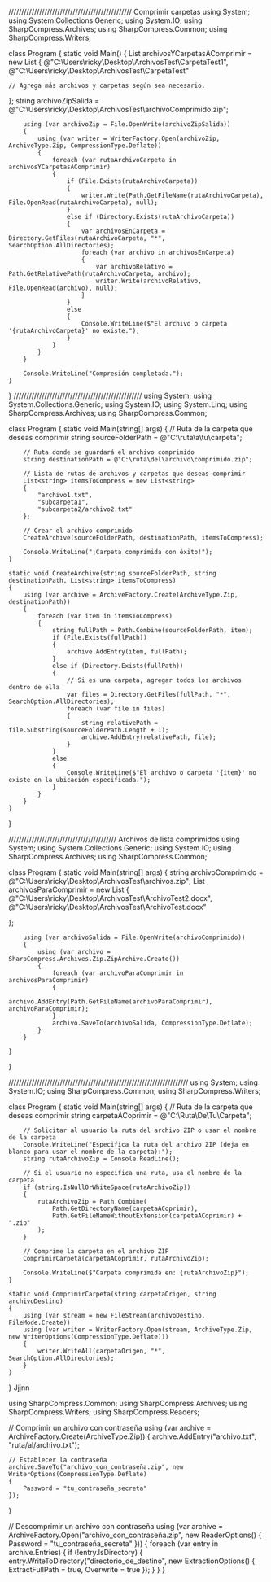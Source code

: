 ////////////////////////////////////////////////
Comprimir carpetas 
using System;
using System.Collections.Generic;
using System.IO;
using SharpCompress.Archives;
using SharpCompress.Common;
using SharpCompress.Writers;

class Program
{
    static void Main()
    {
        List<string> archivosYCarpetasAComprimir = new List<string>
{
    @"C:\Users\ricky\Desktop\ArchivosTest\CarpetaTest1",
    @"C:\Users\ricky\Desktop\ArchivosTest\CarpetaTest"
    
    // Agrega más archivos y carpetas según sea necesario.
};
string archivoZipSalida = @"C:\Users\ricky\Desktop\ArchivosTest\archivoComprimido.zip";

        using (var archivoZip = File.OpenWrite(archivoZipSalida))
        {
            using (var writer = WriterFactory.Open(archivoZip, ArchiveType.Zip, CompressionType.Deflate))
            {
                foreach (var rutaArchivoCarpeta in archivosYCarpetasAComprimir)
                {
                    if (File.Exists(rutaArchivoCarpeta))
                    {
                        writer.Write(Path.GetFileName(rutaArchivoCarpeta), File.OpenRead(rutaArchivoCarpeta), null);
                    }
                    else if (Directory.Exists(rutaArchivoCarpeta))
                    {
                        var archivosEnCarpeta = Directory.GetFiles(rutaArchivoCarpeta, "*", SearchOption.AllDirectories);
                        foreach (var archivo in archivosEnCarpeta)
                        {
                            var archivoRelativo = Path.GetRelativePath(rutaArchivoCarpeta, archivo);
                            writer.Write(archivoRelativo, File.OpenRead(archivo), null);
                        }
                    }
                    else
                    {
                        Console.WriteLine($"El archivo o carpeta '{rutaArchivoCarpeta}' no existe.");
                    }
                }
            }
        }

        Console.WriteLine("Compresión completada.");
    }
}
//////////////////////////////////////////////////
using System;
using System.Collections.Generic;
using System.IO;
using System.Linq;
using SharpCompress.Archives;
using SharpCompress.Common;

class Program
{
    static void Main(string[] args)
    {
        // Ruta de la carpeta que deseas comprimir
        string sourceFolderPath = @"C:\ruta\a\tu\carpeta";

        // Ruta donde se guardará el archivo comprimido
        string destinationPath = @"C:\ruta\del\archivo\comprimido.zip";

        // Lista de rutas de archivos y carpetas que deseas comprimir
        List<string> itemsToCompress = new List<string>
        {
            "archivo1.txt",
            "subcarpeta1",
            "subcarpeta2/archivo2.txt"
        };

        // Crear el archivo comprimido
        CreateArchive(sourceFolderPath, destinationPath, itemsToCompress);

        Console.WriteLine("¡Carpeta comprimida con éxito!");
    }

    static void CreateArchive(string sourceFolderPath, string destinationPath, List<string> itemsToCompress)
    {
        using (var archive = ArchiveFactory.Create(ArchiveType.Zip, destinationPath))
        {
            foreach (var item in itemsToCompress)
            {
                string fullPath = Path.Combine(sourceFolderPath, item);
                if (File.Exists(fullPath))
                {
                    archive.AddEntry(item, fullPath);
                }
                else if (Directory.Exists(fullPath))
                {
                    // Si es una carpeta, agregar todos los archivos dentro de ella
                    var files = Directory.GetFiles(fullPath, "*", SearchOption.AllDirectories);
                    foreach (var file in files)
                    {
                        string relativePath = file.Substring(sourceFolderPath.Length + 1);
                        archive.AddEntry(relativePath, file);
                    }
                }
                else
                {
                    Console.WriteLine($"El archivo o carpeta '{item}' no existe en la ubicación especificada.");
                }
            }
        }
    }
}

//////////////////////////////////////////
Archivos de lista comprimidos
using System;
using System.Collections.Generic;
using System.IO;
using SharpCompress.Archives;
using SharpCompress.Common;

class Program
{
    static void Main(string[] args)
    {
        string archivoComprimido = @"C:\Users\ricky\Desktop\ArchivosTest\archivos.zip";
        List<string> archivosParaComprimir = new List<string>
{
    @"C:\Users\ricky\Desktop\ArchivosTest\ArchivoTest2.docx",
    @"C:\Users\ricky\Desktop\ArchivosTest\ArchivoTest.docx"
    
};

        using (var archivoSalida = File.OpenWrite(archivoComprimido))
        {
            using (var archivo = SharpCompress.Archives.Zip.ZipArchive.Create())
            {
                foreach (var archivoParaComprimir in archivosParaComprimir)
                {
                    archivo.AddEntry(Path.GetFileName(archivoParaComprimir), archivoParaComprimir);
                }
                archivo.SaveTo(archivoSalida, CompressionType.Deflate);
            }
        }

    }
}

//////////////////////////////////////////////////////////////////////
using System;
using System.IO;
using SharpCompress.Common;
using SharpCompress.Writers;

class Program
{
    static void Main(string[] args)
    {
        // Ruta de la carpeta que deseas comprimir
        string carpetaACoprimir = @"C:\Ruta\De\Tu\Carpeta";

        // Solicitar al usuario la ruta del archivo ZIP o usar el nombre de la carpeta
        Console.WriteLine("Especifica la ruta del archivo ZIP (deja en blanco para usar el nombre de la carpeta):");
        string rutaArchivoZip = Console.ReadLine();

        // Si el usuario no especifica una ruta, usa el nombre de la carpeta
        if (string.IsNullOrWhiteSpace(rutaArchivoZip))
        {
            rutaArchivoZip = Path.Combine(
                Path.GetDirectoryName(carpetaACoprimir),
                Path.GetFileNameWithoutExtension(carpetaACoprimir) + ".zip"
            );
        }

        // Comprime la carpeta en el archivo ZIP
        ComprimirCarpeta(carpetaACoprimir, rutaArchivoZip);

        Console.WriteLine($"Carpeta comprimida en: {rutaArchivoZip}");
    }

    static void ComprimirCarpeta(string carpetaOrigen, string archivoDestino)
    {
        using (var stream = new FileStream(archivoDestino, FileMode.Create))
        using (var writer = WriterFactory.Open(stream, ArchiveType.Zip, new WriterOptions(CompressionType.Deflate)))
        {
            writer.WriteAll(carpetaOrigen, "*", SearchOption.AllDirectories);
        }
    }
}
Jjjnn

using SharpCompress.Common;
using SharpCompress.Archives;
using SharpCompress.Writers;
using SharpCompress.Readers;

// Comprimir un archivo con contraseña
using (var archive = ArchiveFactory.Create(ArchiveType.Zip))
{
    archive.AddEntry("archivo.txt", "ruta/al/archivo.txt");

    // Establecer la contraseña
    archive.SaveTo("archivo_con_contraseña.zip", new WriterOptions(CompressionType.Deflate)
    {
        Password = "tu_contraseña_secreta"
    });
}

// Descomprimir un archivo con contraseña
using (var archive = ArchiveFactory.Open("archivo_con_contraseña.zip", new ReaderOptions()
{
    Password = "tu_contraseña_secreta"
}))
{
    foreach (var entry in archive.Entries)
    {
        if (!entry.IsDirectory)
        {
            entry.WriteToDirectory("directorio_de_destino", new ExtractionOptions()
            {
                ExtractFullPath = true,
                Overwrite = true
            });
        }
    }
}